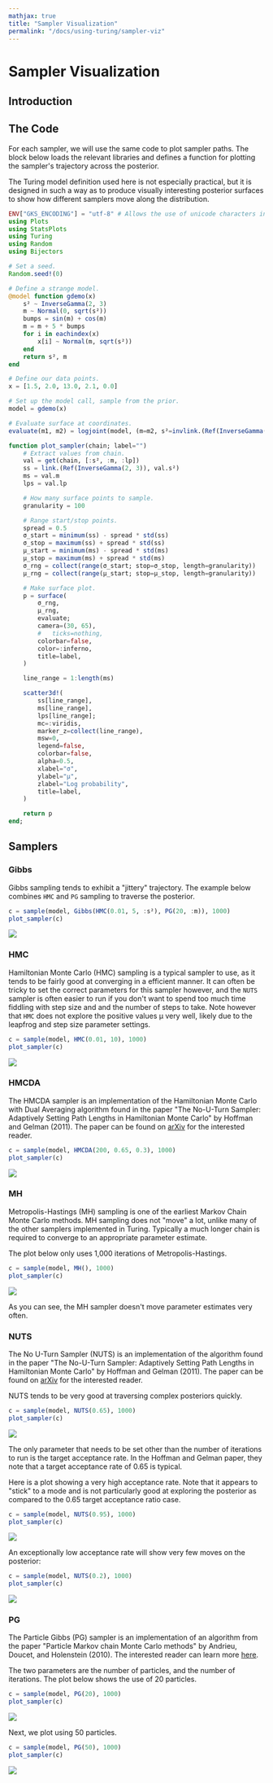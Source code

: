 ```yaml
---
mathjax: true
title: "Sampler Visualization"
permalink: "/docs/using-turing/sampler-viz"
---
```



# Sampler Visualization

## Introduction

## The Code

For each sampler, we will use the same code to plot sampler paths. The block below loads the relevant libraries and defines a function for plotting the sampler's trajectory across the posterior.

The Turing model definition used here is not especially practical, but it is designed in such a way as to produce visually interesting posterior surfaces to show how different samplers move along the distribution.

```julia
ENV["GKS_ENCODING"] = "utf-8" # Allows the use of unicode characters in Plots.jl
using Plots
using StatsPlots
using Turing
using Random
using Bijectors

# Set a seed.
Random.seed!(0)

# Define a strange model.
@model function gdemo(x)
    s² ~ InverseGamma(2, 3)
    m ~ Normal(0, sqrt(s²))
    bumps = sin(m) + cos(m)
    m = m + 5 * bumps
    for i in eachindex(x)
        x[i] ~ Normal(m, sqrt(s²))
    end
    return s², m
end

# Define our data points.
x = [1.5, 2.0, 13.0, 2.1, 0.0]

# Set up the model call, sample from the prior.
model = gdemo(x)

# Evaluate surface at coordinates.
evaluate(m1, m2) = logjoint(model, (m=m2, s²=invlink.(Ref(InverseGamma(2, 3)), m1)))

function plot_sampler(chain; label="")
    # Extract values from chain.
    val = get(chain, [:s², :m, :lp])
    ss = link.(Ref(InverseGamma(2, 3)), val.s²)
    ms = val.m
    lps = val.lp

    # How many surface points to sample.
    granularity = 100

    # Range start/stop points.
    spread = 0.5
    σ_start = minimum(ss) - spread * std(ss)
    σ_stop = maximum(ss) + spread * std(ss)
    μ_start = minimum(ms) - spread * std(ms)
    μ_stop = maximum(ms) + spread * std(ms)
    σ_rng = collect(range(σ_start; stop=σ_stop, length=granularity))
    μ_rng = collect(range(μ_start; stop=μ_stop, length=granularity))

    # Make surface plot.
    p = surface(
        σ_rng,
        μ_rng,
        evaluate;
        camera=(30, 65),
        #   ticks=nothing,
        colorbar=false,
        color=:inferno,
        title=label,
    )

    line_range = 1:length(ms)

    scatter3d!(
        ss[line_range],
        ms[line_range],
        lps[line_range];
        mc=:viridis,
        marker_z=collect(line_range),
        msw=0,
        legend=false,
        colorbar=false,
        alpha=0.5,
        xlabel="σ",
        ylabel="μ",
        zlabel="Log probability",
        title=label,
    )

    return p
end;
```




## Samplers

### Gibbs

Gibbs sampling tends to exhibit a "jittery" trajectory. The example below combines `HMC` and `PG` sampling to traverse the posterior.

```julia
c = sample(model, Gibbs(HMC(0.01, 5, :s²), PG(20, :m)), 1000)
plot_sampler(c)
```

![](figures/sampler-viz_2_1.png)



### HMC

Hamiltonian Monte Carlo (HMC) sampling is a typical sampler to use, as it tends to be fairly good at converging in a efficient manner. It can often be tricky to set the correct parameters for this sampler however, and the `NUTS` sampler is often easier to run if you don't want to spend too much time fiddling with step size and and the number of steps to take. Note however that `HMC` does not explore the positive values μ very well, likely due to the leapfrog and step size parameter settings.

```julia
c = sample(model, HMC(0.01, 10), 1000)
plot_sampler(c)
```

![](figures/sampler-viz_3_1.png)



### HMCDA

The HMCDA sampler is an implementation of the Hamiltonian Monte Carlo with Dual Averaging algorithm found in the paper "The No-U-Turn Sampler: Adaptively Setting Path Lengths in Hamiltonian Monte Carlo" by Hoffman and Gelman (2011). The paper can be found on [arXiv](https://arxiv.org/abs/1111.4246) for the interested reader.

```julia
c = sample(model, HMCDA(200, 0.65, 0.3), 1000)
plot_sampler(c)
```

![](figures/sampler-viz_4_1.png)



### MH

Metropolis-Hastings (MH) sampling is one of the earliest Markov Chain Monte Carlo methods. MH sampling does not "move" a lot, unlike many of the other samplers implemented in Turing. Typically a much longer chain is required to converge to an appropriate parameter estimate.

The plot below only uses 1,000 iterations of Metropolis-Hastings.

```julia
c = sample(model, MH(), 1000)
plot_sampler(c)
```

![](figures/sampler-viz_5_1.png)



As you can see, the MH sampler doesn't move parameter estimates very often.

### NUTS

The No U-Turn Sampler (NUTS) is an implementation of the algorithm found in the paper "The No-U-Turn Sampler: Adaptively Setting Path Lengths in Hamiltonian Monte Carlo" by Hoffman and Gelman (2011). The paper can be found on [arXiv](https://arxiv.org/abs/1111.4246) for the interested reader.

NUTS tends to be very good at traversing complex posteriors quickly.

```julia
c = sample(model, NUTS(0.65), 1000)
plot_sampler(c)
```

![](figures/sampler-viz_6_1.png)



The only parameter that needs to be set other than the number of iterations to run is the target acceptance rate. In the Hoffman and Gelman paper, they note that a target acceptance rate of 0.65 is typical.

Here is a plot showing a very high acceptance rate. Note that it appears to "stick" to a mode and is not particularly good at exploring the posterior as compared to the 0.65 target acceptance ratio case.

```julia
c = sample(model, NUTS(0.95), 1000)
plot_sampler(c)
```

![](figures/sampler-viz_7_1.png)



An exceptionally low acceptance rate will show very few moves on the posterior:

```julia
c = sample(model, NUTS(0.2), 1000)
plot_sampler(c)
```

![](figures/sampler-viz_8_1.png)



### PG

The Particle Gibbs (PG) sampler is an implementation of an algorithm from the paper "Particle Markov chain Monte Carlo methods" by Andrieu, Doucet, and Holenstein (2010). The interested reader can learn more [here](https://rss.onlinelibrary.wiley.com/doi/full/10.1111/j.1467-9868.2009.00736.x).

The two parameters are the number of particles, and the number of iterations. The plot below shows the use of 20 particles.

```julia
c = sample(model, PG(20), 1000)
plot_sampler(c)
```

![](figures/sampler-viz_9_1.png)



Next, we plot using 50 particles.

```julia
c = sample(model, PG(50), 1000)
plot_sampler(c)
```

![](figures/sampler-viz_10_1.png)
